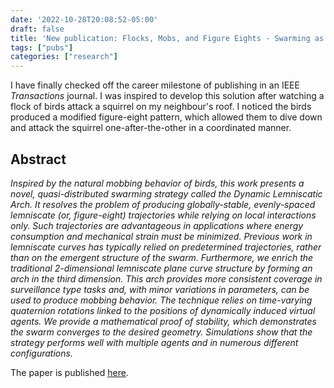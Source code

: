 ```yaml
---
date: '2022-10-28T20:08:52-05:00'
draft: false
title: 'New publication: Flocks, Mobs, and Figure Eights - Swarming as a Lemniscatic Arch'
tags: ["pubs"]
categories: ["research"]
---
```


I have finally checked off the career milestone of publishing in an IEEE *Transactions* journal. I was inspired to develop this solution after watching a flock of birds attack a squirrel on my neighbour's roof. I noticed the birds produced a modified figure-eight pattern, which allowed them to dive down and attack the squirrel one-after-the-other in a coordinated manner. 

## Abstract
*Inspired by the natural mobbing behavior of birds, this work presents a novel, quasi-distributed swarming strategy called the Dynamic Lemniscatic Arch. It resolves the problem of producing globally-stable, evenly-spaced lemniscate (or, figure-eight) trajectories while relying on local interactions only. Such trajectories are advantageous in applications where energy consumption and mechanical strain must be minimized. Previous work in lemniscate curves has typically relied on predetermined trajectories, rather than on the emergent structure of the swarm. Furthermore, we enrich the traditional 2-dimensional lemniscate plane curve structure by forming an arch in the third dimension. This arch provides more consistent coverage in surveillance type tasks and, with minor variations in parameters, can be used to produce mobbing behavior. The technique relies on time-varying quaternion rotations linked to the positions of dynamically induced virtual agents. We provide a mathematical proof of stability, which demonstrates the swarm converges to the desired geometry. Simulations show that the strategy performs well with multiple agents and in numerous different configurations.*

The paper is published [here](https://ieeexplore.ieee.org/abstract/document/9931405).

